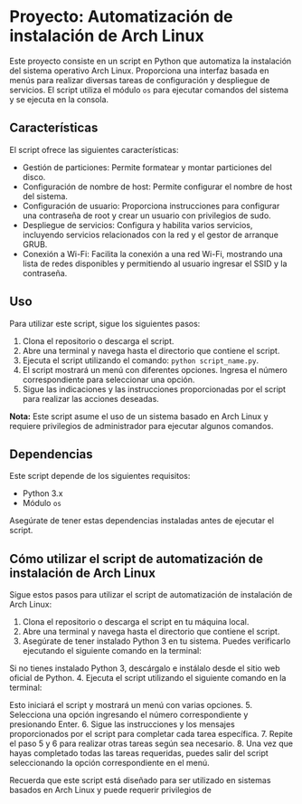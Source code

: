 # Proyecto: Automatización de instalación de Arch Linux

Este proyecto consiste en un script en Python que automatiza la instalación del sistema operativo Arch Linux. Proporciona una interfaz basada en menús para realizar diversas tareas de configuración y despliegue de servicios. El script utiliza el módulo `os` para ejecutar comandos del sistema y se ejecuta en la consola.

## Características

El script ofrece las siguientes características:

- Gestión de particiones: Permite formatear y montar particiones del disco.
- Configuración de nombre de host: Permite configurar el nombre de host del sistema.
- Configuración de usuario: Proporciona instrucciones para configurar una contraseña de root y crear un usuario con privilegios de sudo.
- Despliegue de servicios: Configura y habilita varios servicios, incluyendo servicios relacionados con la red y el gestor de arranque GRUB.
- Conexión a Wi-Fi: Facilita la conexión a una red Wi-Fi, mostrando una lista de redes disponibles y permitiendo al usuario ingresar el SSID y la contraseña.

## Uso

Para utilizar este script, sigue los siguientes pasos:

1. Clona el repositorio o descarga el script.
2. Abre una terminal y navega hasta el directorio que contiene el script.
3. Ejecuta el script utilizando el comando: `python script_name.py`.
4. El script mostrará un menú con diferentes opciones. Ingresa el número correspondiente para seleccionar una opción.
5. Sigue las indicaciones y las instrucciones proporcionadas por el script para realizar las acciones deseadas.

**Nota:** Este script asume el uso de un sistema basado en Arch Linux y requiere privilegios de administrador para ejecutar algunos comandos.

## Dependencias

Este script depende de los siguientes requisitos:

- Python 3.x
- Módulo `os`

Asegúrate de tener estas dependencias instaladas antes de ejecutar el script.

## Cómo utilizar el script de automatización de instalación de Arch Linux

Sigue estos pasos para utilizar el script de automatización de instalación de Arch Linux:

1. Clona el repositorio o descarga el script en tu máquina local.
2. Abre una terminal y navega hasta el directorio que contiene el script.
3. Asegúrate de tener instalado Python 3 en tu sistema. Puedes verificarlo ejecutando el siguiente comando en la terminal:

Si no tienes instalado Python 3, descárgalo e instálalo desde el sitio web oficial de Python.
4. Ejecuta el script utilizando el siguiente comando en la terminal:

Esto iniciará el script y mostrará un menú con varias opciones.
5. Selecciona una opción ingresando el número correspondiente y presionando Enter.
6. Sigue las instrucciones y los mensajes proporcionados por el script para completar cada tarea específica.
7. Repite el paso 5 y 6 para realizar otras tareas según sea necesario.
8. Una vez que hayas completado todas las tareas requeridas, puedes salir del script seleccionando la opción correspondiente en el menú.

Recuerda que este script está diseñado para ser utilizado en sistemas basados en Arch Linux y puede requerir privilegios de

